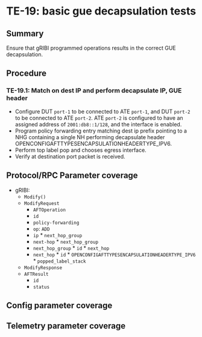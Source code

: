 # TE-19: basic gue decapsulation tests

## Summary

Ensure that gRIBI programmed operations results in the correct GUE decapsulation.

## Procedure

### TE-19.1: Match on dest IP and perform decapsulate IP, GUE header

* Configure DUT `port-1` to be connected to ATE `port-1`, and DUT `port-2` to
  be connected to ATE `port-2`. ATE `port-2` is configured to have an assigned
  address of `2001:db8::1/128`, and the interface is enabled.
* Program policy forwarding entry matching dest ip prefix pointing to a NHG containing a single NH performing decapsulate header OPENCONFIGAFTTYPESENCAPSULATIONHEADERTYPE_IPV6.
* Perform top label pop and chooses egress interface.
* Verify at destination port packet is received.

## Protocol/RPC Parameter coverage

*   gRIBI:
    *  `Modify()`
      * `ModifyRequest`
        *   `AFTOperation`
          *   `id`
          *   `policy-forwarding`
          *   `op`: `ADD`
          *  `ip`
            * `next_hop_group`
          *  `next-hop`
            *   `next_hop_group`
          *   `next_hop_group`
            *  `id`
            *  `next_hop`
          *   `next_hop`
            * `id`
            * `OPENCONFIGAFTTYPESENCAPSULATIONHEADERTYPE_IPV6`
            * `popped_label_stack`
    *   `ModifyResponse`
    *   `AFTResult`
        *   `id`
        *   `status`

## Config parameter coverage

## Telemetry parameter coverage
